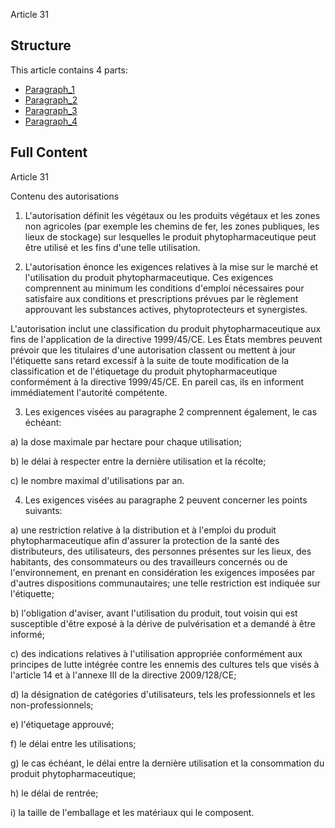 Article 31

## Structure

This article contains 4 parts:

- [Paragraph_1](./Paragraph_1.md)
- [Paragraph_2](./Paragraph_2.md)
- [Paragraph_3](./Paragraph_3.md)
- [Paragraph_4](./Paragraph_4.md)

## Full Content

Article 31

Contenu des autorisations

1. L'autorisation définit les végétaux ou les produits végétaux et les zones non agricoles (par exemple les chemins de fer, les zones publiques, les lieux de stockage) sur lesquelles le produit phytopharmaceutique peut être utilisé et les fins d'une telle utilisation.

2. L'autorisation énonce les exigences relatives à la mise sur le marché et l'utilisation du produit phytopharmaceutique. Ces exigences comprennent au minimum les conditions d'emploi nécessaires pour satisfaire aux conditions et prescriptions prévues par le règlement approuvant les substances actives, phytoprotecteurs et synergistes.

L'autorisation inclut une classification du produit phytopharmaceutique aux fins de l'application de la directive 1999/45/CE. Les États membres peuvent prévoir que les titulaires d'une autorisation classent ou mettent à jour l'étiquette sans retard excessif à la suite de toute modification de la classification et de l'étiquetage du produit phytopharmaceutique conformément à la directive 1999/45/CE. En pareil cas, ils en informent immédiatement l'autorité compétente.

3. Les exigences visées au paragraphe 2 comprennent également, le cas échéant:

a) la dose maximale par hectare pour chaque utilisation;

b) le délai à respecter entre la dernière utilisation et la récolte;

c) le nombre maximal d'utilisations par an.

4. Les exigences visées au paragraphe 2 peuvent concerner les points suivants:

a) une restriction relative à la distribution et à l'emploi du produit phytopharmaceutique afin d'assurer la protection de la santé des distributeurs, des utilisateurs, des personnes présentes sur les lieux, des habitants, des consommateurs ou des travailleurs concernés ou de l'environnement, en prenant en considération les exigences imposées par d'autres dispositions communautaires; une telle restriction est indiquée sur l'étiquette;

b) l'obligation d'aviser, avant l'utilisation du produit, tout voisin qui est susceptible d'être exposé à la dérive de pulvérisation et a demandé à être informé;

c) des indications relatives à l'utilisation appropriée conformément aux principes de lutte intégrée contre les ennemis des cultures tels que visés à l'article 14 et à l'annexe III de la directive 2009/128/CE;

d) la désignation de catégories d'utilisateurs, tels les professionnels et les non-professionnels;

e) l'étiquetage approuvé;

f) le délai entre les utilisations;

g) le cas échéant, le délai entre la dernière utilisation et la consommation du produit phytopharmaceutique;

h) le délai de rentrée;

i) la taille de l'emballage et les matériaux qui le composent.